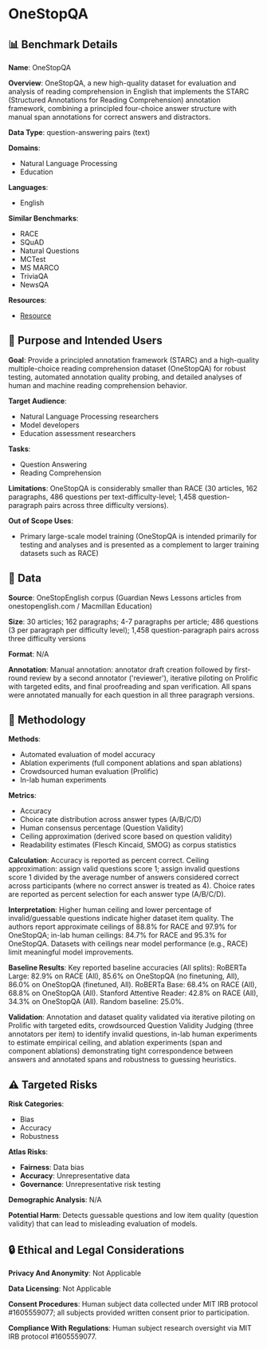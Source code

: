 # OneStopQA

## 📊 Benchmark Details

**Name**: OneStopQA

**Overview**: OneStopQA, a new high-quality dataset for evaluation and analysis of reading comprehension in English that implements the STARC (Structured Annotations for Reading Comprehension) annotation framework, combining a principled four-choice answer structure with manual span annotations for correct answers and distractors.

**Data Type**: question-answering pairs (text)

**Domains**:
- Natural Language Processing
- Education

**Languages**:
- English

**Similar Benchmarks**:
- RACE
- SQuAD
- Natural Questions
- MCTest
- MS MARCO
- TriviaQA
- NewsQA

**Resources**:
- [Resource](https://arxiv.org/abs/2004.14797)

## 🎯 Purpose and Intended Users

**Goal**: Provide a principled annotation framework (STARC) and a high-quality multiple-choice reading comprehension dataset (OneStopQA) for robust testing, automated annotation quality probing, and detailed analyses of human and machine reading comprehension behavior.

**Target Audience**:
- Natural Language Processing researchers
- Model developers
- Education assessment researchers

**Tasks**:
- Question Answering
- Reading Comprehension

**Limitations**: OneStopQA is considerably smaller than RACE (30 articles, 162 paragraphs, 486 questions per text-difficulty-level; 1,458 question-paragraph pairs across three difficulty versions).

**Out of Scope Uses**:
- Primary large-scale model training (OneStopQA is intended primarily for testing and analyses and is presented as a complement to larger training datasets such as RACE)

## 💾 Data

**Source**: OneStopEnglish corpus (Guardian News Lessons articles from onestopenglish.com / Macmillan Education)

**Size**: 30 articles; 162 paragraphs; 4-7 paragraphs per article; 486 questions (3 per paragraph per difficulty level); 1,458 question-paragraph pairs across three difficulty versions

**Format**: N/A

**Annotation**: Manual annotation: annotator draft creation followed by first-round review by a second annotator ('reviewer'), iterative piloting on Prolific with targeted edits, and final proofreading and span verification. All spans were annotated manually for each question in all three paragraph versions.

## 🔬 Methodology

**Methods**:
- Automated evaluation of model accuracy
- Ablation experiments (full component ablations and span ablations)
- Crowdsourced human evaluation (Prolific)
- In-lab human experiments

**Metrics**:
- Accuracy
- Choice rate distribution across answer types (A/B/C/D)
- Human consensus percentage (Question Validity)
- Ceiling approximation (derived score based on question validity)
- Readability estimates (Flesch Kincaid, SMOG) as corpus statistics

**Calculation**: Accuracy is reported as percent correct. Ceiling approximation: assign valid questions score 1; assign invalid questions score 1 divided by the average number of answers considered correct across participants (where no correct answer is treated as 4). Choice rates are reported as percent selection for each answer type (A/B/C/D).

**Interpretation**: Higher human ceiling and lower percentage of invalid/guessable questions indicate higher dataset item quality. The authors report approximate ceilings of 88.8% for RACE and 97.9% for OneStopQA; in-lab human ceilings: 84.7% for RACE and 95.3% for OneStopQA. Datasets with ceilings near model performance (e.g., RACE) limit meaningful model improvements.

**Baseline Results**: Key reported baseline accuracies (All splits): RoBERTa Large: 82.9% on RACE (All), 85.6% on OneStopQA (no finetuning, All), 86.0% on OneStopQA (finetuned, All). RoBERTa Base: 68.4% on RACE (All), 68.8% on OneStopQA (All). Stanford Attentive Reader: 42.8% on RACE (All), 34.3% on OneStopQA (All). Random baseline: 25.0%.

**Validation**: Annotation and dataset quality validated via iterative piloting on Prolific with targeted edits, crowdsourced Question Validity Judging (three annotators per item) to identify invalid questions, in-lab human experiments to estimate empirical ceiling, and ablation experiments (span and component ablations) demonstrating tight correspondence between answers and annotated spans and robustness to guessing heuristics.

## ⚠️ Targeted Risks

**Risk Categories**:
- Bias
- Accuracy
- Robustness

**Atlas Risks**:
- **Fairness**: Data bias
- **Accuracy**: Unrepresentative data
- **Governance**: Unrepresentative risk testing

**Demographic Analysis**: N/A

**Potential Harm**: Detects guessable questions and low item quality (question validity) that can lead to misleading evaluation of models.

## 🔒 Ethical and Legal Considerations

**Privacy And Anonymity**: Not Applicable

**Data Licensing**: Not Applicable

**Consent Procedures**: Human subject data collected under MIT IRB protocol #1605559077; all subjects provided written consent prior to participation.

**Compliance With Regulations**: Human subject research oversight via MIT IRB protocol #1605559077.
